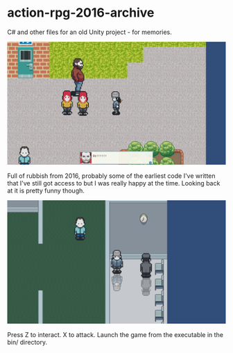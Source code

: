 # action-rpg-2016-archive
C# and other files for an old Unity project - for memories.

![Screenshot #1](image.png)

Full of rubbish from 2016, probably some of the earliest code I've written that I've still got access to but I was really happy at the time. 
Looking back at it is pretty funny though.

![Screenshot #2](image_2.png)

Press Z to interact. X to attack. Launch the game from the executable in the bin/ directory.
